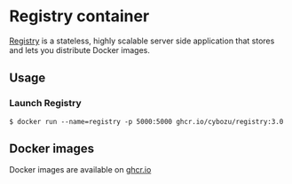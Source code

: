 # Registry container

[Registry](https://github.com/distribution/distribution) is a stateless, highly scalable server side application that stores and lets you distribute Docker images.

## Usage

### Launch Registry

```console
$ docker run --name=registry -p 5000:5000 ghcr.io/cybozu/registry:3.0
```

## Docker images

Docker images are available on [ghcr.io](https://github.com/cybozu/neco-containers/pkgs/container/registry)
